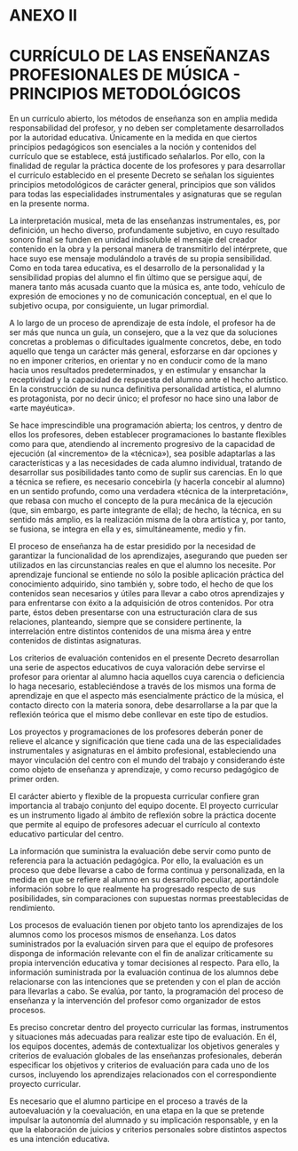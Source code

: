 # ANEXO II

# **CURRÍCULO DE LAS ENSEÑANZAS PROFESIONALES DE MÚSICA \- PRINCIPIOS METODOLÓGICOS**

En un currículo abierto, los métodos de enseñanza son en amplia medida responsabilidad del profesor, y no deben ser completamente desarrollados por la autoridad educativa. Únicamente en la medida en que ciertos principios pedagógicos son esenciales a la noción y contenidos del currículo que se establece, está justificado señalarlos. Por ello, con la finalidad de regular la práctica docente de los profesores y para desarrollar el currículo establecido en el presente Decreto se señalan los siguientes principios metodológicos de carácter general, principios que son válidos para todas las especialidades instrumentales y asignaturas que se regulan en la presente norma.

La interpretación musical, meta de las enseñanzas instrumentales, es, por definición, un hecho diverso, profundamente subjetivo, en cuyo resultado sonoro final se funden en unidad indisoluble el mensaje del creador contenido en la obra y la personal manera de transmitirlo del intérprete, que hace suyo ese mensaje modulándolo a través de su propia sensibilidad. Como en toda tarea educativa, es el desarrollo de la personalidad y la sensibilidad propias del alumno el fin último que se persigue aquí, de manera tanto más acusada cuanto que la música es, ante todo, vehículo de expresión de emociones y no de comunicación conceptual, en el que lo subjetivo ocupa, por consiguiente, un lugar primordial.

A lo largo de un proceso de aprendizaje de esta índole, el profesor ha de ser más que nunca un guía, un consejero, que a la vez que da soluciones concretas a problemas o dificultades igualmente concretos, debe, en todo aquello que tenga un carácter más general, esforzarse en dar opciones y no en imponer criterios, en orientar y no en conducir como de la mano hacia unos resultados predeterminados, y en estimular y ensanchar la receptividad y la capacidad de respuesta del alumno ante el hecho artístico. En la construcción de su nunca definitiva personalidad artística, el alumno es protagonista, por no decir único; el profesor no hace sino una labor de «arte mayéutica».

Se hace imprescindible una programación abierta; los centros, y dentro de ellos los profesores, deben establecer programaciones lo bastante flexibles como para que, atendiendo al incremento progresivo de la capacidad de ejecución (al «incremento» de la «técnica»), sea posible adaptarlas a las características y a las necesidades de cada alumno individual, tratando de desarrollar sus posibilidades tanto como de suplir sus carencias. En lo que a técnica se refiere, es necesario concebirla (y hacerla concebir al alumno) en un sentido profundo, como una verdadera «técnica de la interpretación», que rebasa con mucho el concepto de la pura mecánica de la ejecución (que, sin embargo, es parte integrante de ella); de hecho, la técnica, en su sentido más amplio, es la realización misma de la obra artística y, por tanto, se fusiona, se integra en ella y es, simultáneamente, medio y fin.

El proceso de enseñanza ha de estar presidido por la necesidad de garantizar la funcionalidad de los aprendizajes, asegurando que pueden ser utilizados en las circunstancias reales en que el alumno los necesite. Por aprendizaje funcional se entiende no sólo la posible aplicación práctica del conocimiento adquirido, sino también y, sobre todo, el hecho de que los contenidos sean necesarios y útiles para llevar a cabo otros aprendizajes y para enfrentarse con éxito a la adquisición de otros contenidos. Por otra parte, éstos deben presentarse con una estructuración clara de sus relaciones, planteando, siempre que se considere pertinente, la interrelación entre distintos contenidos de una misma área y entre contenidos de distintas asignaturas.

Los criterios de evaluación contenidos en el presente Decreto desarrollan una serie de aspectos educativos de cuya valoración debe servirse el profesor para orientar al alumno hacia aquellos cuya carencia o deficiencia lo haga necesario, estableciéndose a través de los mismos una forma de aprendizaje en que el aspecto más esencialmente práctico de la música, el contacto directo con la materia sonora, debe desarrollarse a la par que la reflexión teórica que el mismo debe conllevar en este tipo de estudios.

Los proyectos y programaciones de los profesores deberán poner de relieve el alcance y significación que tiene cada una de las especialidades instrumentales y asignaturas en el ámbito profesional, estableciendo una mayor vinculación del centro con el mundo del trabajo y considerando éste como objeto de enseñanza y aprendizaje, y como recurso pedagógico de primer orden.

El carácter abierto y flexible de la propuesta curricular confiere gran importancia al trabajo conjunto del equipo docente. El proyecto curricular es un instrumento ligado al ámbito de reflexión sobre la práctica docente que permite al equipo de profesores adecuar el currículo al contexto educativo particular del centro.

La información que suministra la evaluación debe servir como punto de referencia para la actuación pedagógica. Por ello, la evaluación es un proceso que debe llevarse a cabo de forma continua y personalizada, en la medida en que se refiere al alumno en su desarrollo peculiar, aportándole información sobre lo que realmente ha progresado respecto de sus posibilidades, sin comparaciones con supuestas normas preestablecidas de rendimiento.

Los procesos de evaluación tienen por objeto tanto los aprendizajes de los alumnos como los procesos mismos de enseñanza. Los datos suministrados por la evaluación sirven para que el equipo de profesores disponga de información relevante con el fin de analizar críticamente su propia intervención educativa y tomar decisiones al respecto. Para ello, la información suministrada por la evaluación continua de los alumnos debe relacionarse con las intenciones que se pretenden y con el plan de acción para llevarlas a cabo. Se evalúa, por tanto, la programación del proceso de enseñanza y la intervención del profesor como organizador de estos procesos.

Es preciso concretar dentro del proyecto curricular las formas, instrumentos y situaciones más adecuadas para realizar este tipo de evaluación. En él, los equipos docentes, además de contextualizar los objetivos generales y criterios de evaluación globales de las enseñanzas profesionales, deberán especificar los objetivos y criterios de evaluación para cada uno de los cursos, incluyendo los aprendizajes relacionados con el correspondiente proyecto curricular.

Es necesario que el alumno participe en el proceso a través de la autoevaluación y la coevaluación, en una etapa en la que se pretende impulsar la autonomía del alumnado y su implicación responsable, y en la que la elaboración de juicios y criterios personales sobre distintos aspectos es una intención educativa.